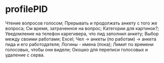 # profilePID
Чтение вопросов голосом;
Прерывать и продолжать анкету с того же вопроса;
См время, затраченное на вопрос;
Категории для картинок?;
Уведомление на телефон карегивера, что пид заполнил анкету;
Выбор между своими работами;
Excel;
Чел -> анкеты (по работам) -> анкета пида и его работодателя;
Логины - имена (пока);
Лимит по времени голосовых, чтобы они видели;
Окошко для переписи голосовых и удаление с серва.
